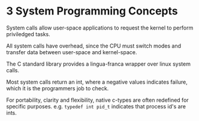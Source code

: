 # 3 System Programming Concepts


System calls allow user-space applications to request the kernel to perform priviledged tasks.

All system calls have overhead, since the CPU must switch modes and transfer data between user-space and kernel-space.

The C standard library provides a lingua-franca wrapper over linux system calls.

Most system calls return an int, where a negative values indicates failure, which it is the programmers job to check.

For portability, clarity and flexibility, native c-types are often redefined for specific purposes. e.g. `typedef int pid_t` indicates that process id's are ints.
